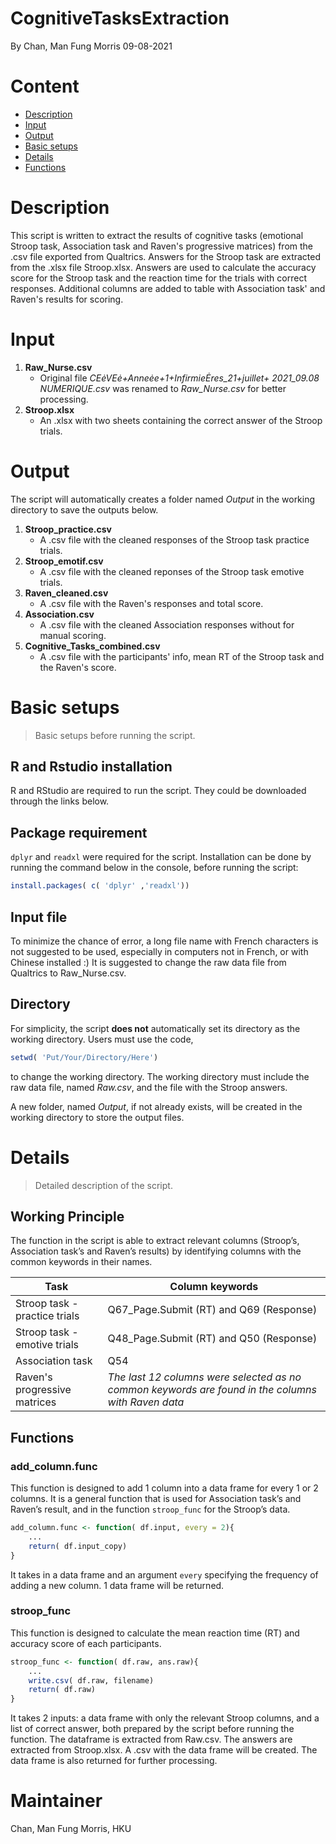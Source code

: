 ﻿
# CognitiveTasksExtraction
By Chan, Man Fung Morris 09-08-2021

# Content
- [Description](#description)
- [Input](#input)
- [Output](#output)
- [Basic setups](#basic-setups)
- [Details](#details)
- [Functions](#functions)

# Description

This script is written to extract the results of cognitive tasks (emotional Stroop task, Association task and Raven's progressive matrices) from the .csv file exported from Qualtrics. Answers for the Stroop task are extracted from the .xlsx file Stroop.xlsx. Answers are used to calculate the accuracy score for the Stroop task and the reaction time for the trials with correct responses. Additional columns are added to table with Association task' and Raven's results for scoring.

# Input
1. **Raw_Nurse.csv**
	- Original file *CEėVEė+Anneėe+1+InfirmieĖres_21+juillet+
	2021_09.08 NUMERIQUE.csv* was renamed to *Raw_Nurse.csv* for better processing.
2. **Stroop.xlsx**
	- An .xlsx with two sheets containing the correct answer of the Stroop trials.

# Output
The script will automatically creates a folder named *Output* in the working directory to save the outputs below.
1. **Stroop_practice.csv**
   - A .csv file with the cleaned responses of the Stroop task practice trials.
2. **Stroop_emotif.csv**
	- A .csv file with the cleaned reponses of the Stroop task emotive trials.
3. **Raven_cleaned.csv**
	- A .csv file with the Raven's responses and total score.
4. **Association.csv**
	- A .csv file with the cleaned Association responses without for manual scoring.
5. **Cognitive_Tasks_combined.csv**
	- A .csv file with the participants' info, mean RT of the Stroop task and the Raven's score.
  

# Basic setups

> Basic setups before running the script.

## R and Rstudio installation

R and RStudio are required to run the script. They could be downloaded through the links below.

## Package requirement

`dplyr` and `readxl` were required for the script. Installation can be done by running the command below in the console, before running the script:
```r
install.packages( c( 'dplyr' ,'readxl'))
```
## Input file

To minimize the chance of error, a long file name with French characters is not suggested to be used, especially in computers not in French, or with Chinese installed :) It is suggested to change the raw data file from Qualtrics to Raw_Nurse.csv.


## Directory

For simplicity, the script **does not** automatically set its directory as the working directory. Users must use the code,
```r
setwd( 'Put/Your/Directory/Here')
```
to change the working directory. The working directory must include the raw data file, named *Raw.csv*, and the file with the Stroop answers.

A new folder, named *Output*, if not already exists, will be created in the working directory to store the output files.


# Details

> Detailed description of the script.

## Working Principle

The function in the script is able to extract relevant columns (Stroop’s, Association task’s and Raven’s results) by identifying columns with the common keywords in their names.


|Task |Column keywords|
|-----------|----------|
|Stroop task - practice trials| Q67_Page.Submit (RT) and Q69 (Response)|
|Stroop task - emotive trials| Q48_Page.Submit (RT) and Q50 (Response)|
|Association task| Q54
|Raven's progressive matrices| *The last 12 columns were selected as no common keywords are found in the columns with Raven data*|

  
  

## Functions

### add_column.func

This function is designed to add 1 column into a data frame for every 1 or 2 columns. It is a general function that is used for Association task’s and Raven’s result, and in the function `stroop_func` for the Stroop’s data.

```r
add_column.func <- function( df.input, every = 2){
	...
	return( df.input_copy)
}
```

It takes in a data frame and an argument `every` specifying the frequency of adding a new column. 1 data frame will be returned.

### stroop_func
This function is designed to calculate the mean reaction time (RT) and accuracy score of each participants.
```r
stroop_func <- function( df.raw, ans.raw){
	...
	write.csv( df.raw, filename)
	return( df.raw)
}
```
It takes 2 inputs: a data frame with only the relevant Stroop columns, and a list of correct answer, both prepared by the script before running the function. The dataframe is extracted from Raw.csv. The answers are extracted from Stroop.xlsx. A .csv with the data frame will be created. The data frame is also returned for further processing.

# Maintainer
Chan, Man Fung Morris, HKU
